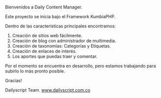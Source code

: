 Bienvenidos a Daily Content Manager.

Este proyecto se inicia bajo el Framework KumbiaPHP.

Dentro de las características principales encontramos:

1. Creación de sitios web fácilmente.
2. Creación de blog con administrador de multimedia.
3. Creación de taxonomías: Categorías y Etiquetas.
4. Creación de enlaces de interés.
5. Los aportes que puedas traer y comentar.

Por el momento se encuentra en desarrollo, pero estamos trabajando para subirlo lo más pronto posible.

Gracias!

Dailyscript Team.
www.dailyscript.com.co

